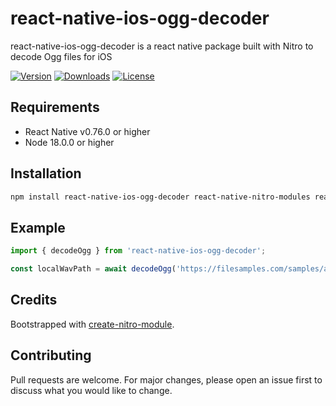 # react-native-ios-ogg-decoder

react-native-ios-ogg-decoder is a react native package built with Nitro to decode Ogg files for iOS

[![Version](https://img.shields.io/npm/v/react-native-ios-ogg-decoder.svg)](https://www.npmjs.com/package/react-native-ios-ogg-decoder)
[![Downloads](https://img.shields.io/npm/dm/react-native-ios-ogg-decoder.svg)](https://www.npmjs.com/package/react-native-ios-ogg-decoder)
[![License](https://img.shields.io/npm/l/react-native-ios-ogg-decoder.svg)](https://github.com/patrickkabwe/react-native-ios-ogg-decoder/LICENSE)

## Requirements

- React Native v0.76.0 or higher
- Node 18.0.0 or higher

## Installation

```bash
npm install react-native-ios-ogg-decoder react-native-nitro-modules react-native-nitro-fs
```

## Example

```typescript
import { decodeOgg } from 'react-native-ios-ogg-decoder';

const localWavPath = await decodeOgg('https://filesamples.com/samples/audio/ogg/sample4.ogg');
```
## Credits

Bootstrapped with [create-nitro-module](https://github.com/patrickkabwe/create-nitro-module).

## Contributing

Pull requests are welcome. For major changes, please open an issue first to discuss what you would like to change.
